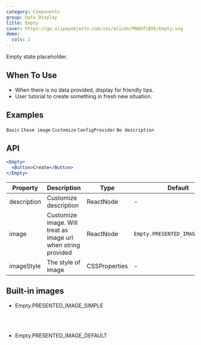 ```yaml
---
category: Components
group: Data Display
title: Empty
cover: https://gw.alipayobjects.com/zos/alicdn/MNbKfLBVb/Empty.svg
demo:
  cols: 2
---
```


Empty state placeholder.

## When To Use

- When there is no data provided, display for friendly tips.
- User tutorial to create something in fresh new situation.

## Examples

<!-- prettier-ignore -->
<code src="./demo/basic.tsx">Basic</code>
<code src="./demo/simple.tsx">Chose image</code>
<code src="./demo/customize.tsx">Customize</code>
<code src="./demo/config-provider.tsx">ConfigProvider</code>
<code src="./demo/description.tsx">No description</code>

## API

```jsx
<Empty>
  <Button>Create</Button>
</Empty>
```

| Property | Description | Type | Default | Version |
| --- | --- | --- | --- | --- |
| description | Customize description | ReactNode | - |  |
| image | Customize image. Will treat as image url when string provided | ReactNode | `Empty.PRESENTED_IMAGE_DEFAULT` |  |
| imageStyle | The style of image | CSSProperties | - |  |

## Built-in images

- Empty.PRESENTED_IMAGE_SIMPLE

  <div class="site-empty-buildIn-img site-empty-buildIn-simple"><div>

- Empty.PRESENTED_IMAGE_DEFAULT

  <div class="site-empty-buildIn-img site-empty-buildIn-default"></div>

<style>
  .site-empty-buildIn-img {
    background-repeat: no-repeat;
    background-size: contain;
  }
  .site-empty-buildIn-simple {
    width: 55px;
    height: 35px;
    background-image: url("https://user-images.githubusercontent.com/507615/54591679-b0ceb580-4a65-11e9-925c-ad15b4eae93d.png");
  }
  .site-empty-buildIn-default {
    width: 121px;
    height: 116px;
    background-image: url("https://user-images.githubusercontent.com/507615/54591670-ac0a0180-4a65-11e9-846c-e55ffce0fe7b.png");
  }
  [data-theme="dark"] .site-empty-buildIn-simple {
    background-image: url("https://gw.alipayobjects.com/zos/antfincdn/ldFsHUh3Xh/ea62c5fe-07bb-4fcd-9d35-19220cef372e.png");
  }
  [data-theme="dark"] .site-empty-buildIn-default {
    background-image: url("https://gw.alipayobjects.com/mdn/rms_08e378/afts/img/A*gfq-SoT3wF0AAAAAAAAAAABkARQnAQ");
  }
</style>
